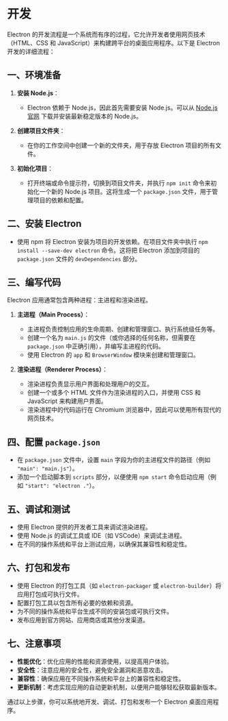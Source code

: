 # 开发

Electron 的开发流程是一个系统而有序的过程，它允许开发者使用网页技术（HTML、CSS 和 JavaScript）来构建跨平台的桌面应用程序。以下是 Electron 开发的详细流程：

## 一、环境准备

1. **安装 Node.js**：

   - Electron 依赖于 Node.js，因此首先需要安装 Node.js。可以从 [Node.js 官网](https://nodejs.org/) 下载并安装最新稳定版本的 Node.js。

2. **创建项目文件夹**：

   - 在你的工作空间中创建一个新的文件夹，用于存放 Electron 项目的所有文件。

3. **初始化项目**：
   - 打开终端或命令提示符，切换到项目文件夹，并执行 `npm init` 命令来初始化一个新的 Node.js 项目。这将生成一个 `package.json` 文件，用于管理项目的依赖和配置。

## 二、安装 Electron

- 使用 npm 将 Electron 安装为项目的开发依赖。在项目文件夹中执行 `npm install --save-dev electron` 命令。这将把 Electron 添加到项目的 `package.json` 文件的 `devDependencies` 部分。

## 三、编写代码

Electron 应用通常包含两种进程：主进程和渲染进程。

1. **主进程（Main Process）**：

   - 主进程负责控制应用的生命周期、创建和管理窗口、执行系统级任务等。
   - 创建一个名为 `main.js` 的文件（或你选择的任何名称，但需要在 `package.json` 中正确引用），并编写主进程的代码。
   - 使用 Electron 的 `app` 和 `BrowserWindow` 模块来创建和管理窗口。

2. **渲染进程（Renderer Process）**：
   - 渲染进程负责显示用户界面和处理用户的交互。
   - 创建一个或多个 HTML 文件作为渲染进程的入口，并使用 CSS 和 JavaScript 来构建用户界面。
   - 渲染进程中的代码运行在 Chromium 浏览器中，因此可以使用所有现代的网页技术。

## 四、配置 `package.json`

- 在 `package.json` 文件中，设置 `main` 字段为你的主进程文件的路径（例如 `"main": "main.js"`）。
- 添加一个启动脚本到 `scripts` 部分，以便使用 `npm start` 命令启动应用（例如 `"start": "electron ."`）。

## 五、调试和测试

- 使用 Electron 提供的开发者工具来调试渲染进程。
- 使用 Node.js 的调试工具或 IDE（如 VSCode）来调试主进程。
- 在不同的操作系统和平台上测试应用，以确保其兼容性和稳定性。

## 六、打包和发布

- 使用 Electron 的打包工具（如 `electron-packager` 或 `electron-builder`）将应用打包成可执行文件。
- 配置打包工具以包含所有必要的依赖和资源。
- 为不同的操作系统和平台生成不同的安装包或可执行文件。
- 发布应用到官方网站、应用商店或其他分发渠道。

## 七、注意事项

- **性能优化**：优化应用的性能和资源使用，以提高用户体验。
- **安全性**：注意应用的安全性，避免安全漏洞和恶意攻击。
- **兼容性**：确保应用在不同操作系统和平台上的兼容性和稳定性。
- **更新机制**：考虑实现应用的自动更新机制，以便用户能够轻松获取最新版本。

通过以上步骤，你可以系统地开发、调试、打包和发布一个 Electron 桌面应用程序。
